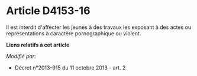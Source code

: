 # Article D4153-16

Il est interdit d'affecter les jeunes à des travaux les exposant à des actes ou représentations à caractère pornographique ou
violent.

**Liens relatifs à cet article**

_Modifié par_:

  - Décret n°2013-915 du 11 octobre 2013 - art. 2
